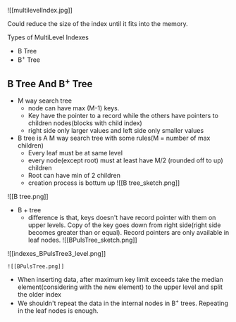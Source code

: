![[multilevelIndex.jpg]]

Could reduce the size of the index until it fits into the memory.

Types of MultiLevel Indexes
- B Tree
- B<sup>+</sup> Tree

## B Tree And B<sup>+</sup> Tree
- M way search tree
	- node can have max (M-1) keys.
	- Key have the pointer to a record while the others have pointers to children nodes(blocks with child index)
	- right side only larger values and left side only smaller values
- B tree is A M way search tree with  some rules(M = number of max children)
	- Every leaf must be at same level
	- every node(except root) must at least have M/2 (rounded off to up) children
	- Root can have min of 2 children
	- creation process is bottum up
![[B tree_sketch.png]]

![[B tree.png]]


- B + tree
	- difference is that, keys doesn't have record pointer with them on upper levels. Copy of the key goes down from right side(right side becomes greater than or equal). Record pointers are only available in leaf nodes.
![[BPulsTree_sketch.png]]

![[indexes_BPulsTree3_level.png]]

	![[BPulsTree.png]]


- When inserting data, after maximum key limit exceeds take the median element(considering with the new element) to the upper level and split the older index
- We shouldn't repeat the data in the internal nodes in B<sup>+</sup> trees. Repeating in the leaf nodes is enough.